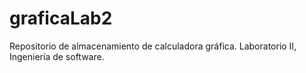 # graficaLab2
Repositorio de almacenamiento de calculadora gráfica. Laboratorio II, Ingeniería de software.
